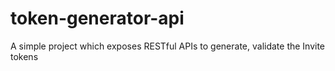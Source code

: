 # token-generator-api
A simple project which exposes RESTful APIs to generate, validate the Invite tokens

